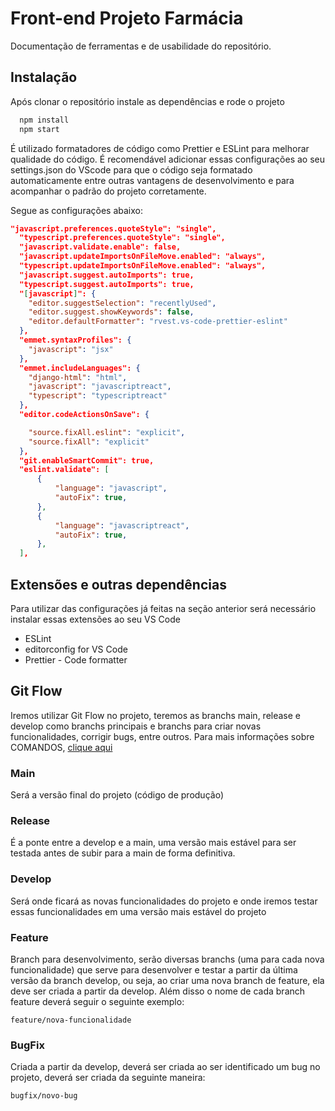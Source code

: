 # Front-end Projeto Farmácia

Documentação de ferramentas e de usabilidade do repositório.

## Instalação
Após clonar o repositório instale as dependências e rode o projeto
```bash
  npm install
  npm start
```
É utilizado formatadores de código como Prettier e ESLint para melhorar qualidade do código. É recomendável adicionar essas configurações ao seu settings.json do VScode para que o código seja formatado automaticamente entre outras vantagens de desenvolvimento e para acompanhar o padrão do projeto corretamente.

Segue as configurações abaixo:
```json
"javascript.preferences.quoteStyle": "single",
  "typescript.preferences.quoteStyle": "single",
  "javascript.validate.enable": false,
  "javascript.updateImportsOnFileMove.enabled": "always",
  "typescript.updateImportsOnFileMove.enabled": "always",
  "javascript.suggest.autoImports": true,
  "typescript.suggest.autoImports": true,
  "[javascript]": {
    "editor.suggestSelection": "recentlyUsed",
    "editor.suggest.showKeywords": false,
    "editor.defaultFormatter": "rvest.vs-code-prettier-eslint"
  },
  "emmet.syntaxProfiles": {
    "javascript": "jsx"
  },
  "emmet.includeLanguages": {
    "django-html": "html",
    "javascript": "javascriptreact",
    "typescript": "typescriptreact"
  },
  "editor.codeActionsOnSave": {

    "source.fixAll.eslint": "explicit",
    "source.fixAll": "explicit"
  },
  "git.enableSmartCommit": true,
  "eslint.validate": [
      {
          "language": "javascript",
          "autoFix": true,
      },
      {
          "language": "javascriptreact",
          "autoFix": true,
      },
  ],
```

## Extensões e outras dependências
Para utilizar das configurações já feitas na seção anterior será necessário instalar essas extensões ao seu VS Code

* ESLint
* editorconfig for VS Code
* Prettier - Code formatter

## Git Flow
Iremos utilizar Git Flow no projeto, teremos as branchs main, release e develop como branchs principais e branchs para criar novas funcionalidades, corrigir bugs, entre outros. Para mais informações sobre COMANDOS, [clique aqui](https://www.alura.com.br/artigos/git-flow-o-que-e-como-quando-utilizar?utm_term=&utm_campaign=&utm_source=adwords&utm_medium=ppc&hsa_acc=7964138385&hsa_cam=20946398532&hsa_grp=153091871930&hsa_ad=688089973825&hsa_src=g&hsa_tgt=dsa-2258482180963&hsa_kw=&hsa_mt=&hsa_net=adwords&hsa_ver=3&gad_source=1&gclid=Cj0KCQiAzoeuBhDqARIsAMdH14E-zktm1mamIKASgRKLbmqXJXAJc4awHSEyK0MMU0XbXUyKnlUhnScaAsuzEALw_wcB)

### Main
Será a versão final do projeto (código de produção)

### Release
É a ponte entre a develop e a main, uma versão mais estável para ser testada antes de subir para a main de forma definitiva.

### Develop
Será onde ficará as novas funcionalidades do projeto e onde iremos testar essas funcionalidades em uma versão mais estável do projeto

### Feature
Branch para desenvolvimento, serão diversas branchs (uma para cada nova funcionalidade) que serve para desenvolver e testar a partir da última versão da branch develop, ou seja, ao criar uma nova branch de feature, ela deve ser criada a partir da develop. Além disso o nome de cada branch feature deverá seguir o seguinte exemplo:

```
feature/nova-funcionalidade
```

### BugFix
Criada a partir da develop, deverá ser criada ao ser identificado um bug no projeto, deverá ser criada da seguinte maneira:

```
bugfix/novo-bug
```
